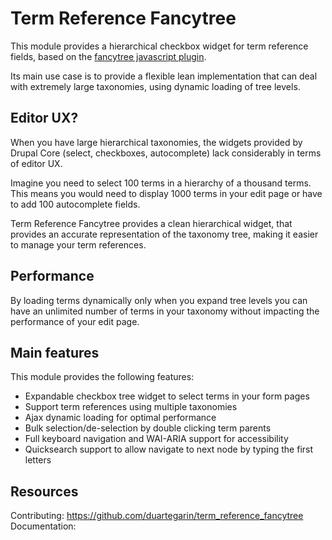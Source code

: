 # Term Reference Fancytree

This module provides a hierarchical checkbox widget for term reference fields, based on the [fancytree javascript plugin](https://github.com/mar10/fancytree).

Its main use case is to provide a flexible lean implementation that can deal with extremely large taxonomies, using dynamic loading of tree levels.

## Editor UX? 

When you have large hierarchical taxonomies, the widgets provided by Drupal Core (select, checkboxes, autocomplete) lack considerably in terms of editor UX.

Imagine you need to select 100 terms in a hierarchy of a thousand terms. This means you would need to display 1000 terms in your edit page or have to add 100 autocomplete fields.

Term Reference Fancytree provides a clean hierarchical widget, that provides an accurate representation of the taxonomy tree, making it easier to manage your term references.

## Performance

By loading terms dynamically only when you expand tree levels you can have an unlimited number of terms in your taxonomy without impacting the performance of your edit page.

## Main features

This module provides the following features:

* Expandable checkbox tree widget to select terms in your form pages
* Support term references using multiple taxonomies
* Ajax dynamic loading for optimal performance
* Bulk selection/de-selection by double clicking term parents
* Full keyboard navigation and WAI-ARIA support for accessibility
* Quicksearch support to allow navigate to next node by typing the first letters


## Resources

Contributing: https://github.com/duartegarin/term_reference_fancytree
Documentation:

